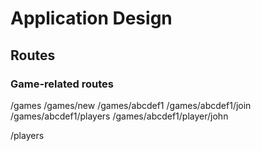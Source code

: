 # Application Design

## Routes

### Game-related routes

/games
/games/new
/games/abcdef1
/games/abcdef1/join
/games/abcdef1/players
/games/abcdef1/player/john

/players
